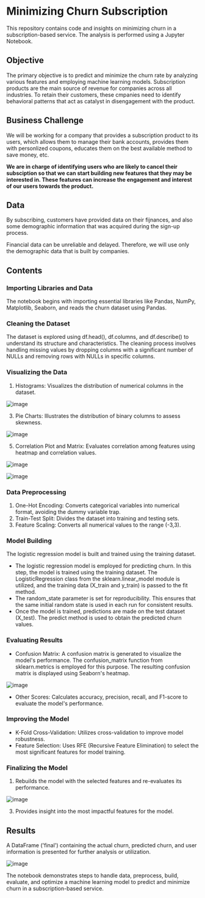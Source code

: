 # Minimizing Churn Subscription
This repository contains code and insights on minimizing churn in a subscription-based service. The analysis is performed using a Jupyter Notebook.

## Objective
The primary objective is to predict and minimize the churn rate by analyzing various features and employing machine learning models. Subscription products are the main source of revenue for companies across all industries. To retain their customers, these cmpanies need to identify behavioral patterns that act as catalyst in disengagement with the product.

## Business Challenge
We will be working for a company that provides a subscription product to its users, which allows them to manage their bank accounts, provides them with personlized coupons, educates them on the best available method to save money, etc.

**We are in charge of identifying users who are likely to cancel their subsciption so that we can start building new features that they may be interested in. These features can increase the engagement and interest of our users towards the product.**

## Data
By subscribing, customers have provided data on their fijnances, and also some demographic information that was acquired during the sign-up process.

Financial data can be unreliable and delayed. Therefore, we will use only the demographic data that is built by companies.

## Contents
### Importing Libraries and Data
The notebook begins with importing essential libraries like Pandas, NumPy, Matplotlib, Seaborn, and reads the churn dataset using Pandas.

### Cleaning the Dataset
The dataset is explored using df.head(), df.columns, and df.describe() to understand its structure and characteristics. The cleaning process involves handling missing values by dropping columns with a significant number of NULLs and removing rows with NULLs in specific columns.

### Visualizing the Data
1. Histograms: Visualizes the distribution of numerical columns in the dataset.

![image](https://github.com/Devansh-Gupta-Official/minimizing-churn-subscription/assets/100591612/24359a24-191e-4520-a0a3-4110bdcfd367)


3. Pie Charts: Illustrates the distribution of binary columns to assess skewness.

![image](https://github.com/Devansh-Gupta-Official/minimizing-churn-subscription/assets/100591612/d5a906b4-519b-4186-883a-cdaa6c565ff3)


5. Correlation Plot and Matrix: Evaluates correlation among features using heatmap and correlation values.

![image](https://github.com/Devansh-Gupta-Official/minimizing-churn-subscription/assets/100591612/c2cb64ec-f666-4876-8c57-d1ba4494eee2)

![image](https://github.com/Devansh-Gupta-Official/minimizing-churn-subscription/assets/100591612/10a59c72-9271-4680-b647-055d58bc9f82)



### Data Preprocessing
1. One-Hot Encoding: Converts categorical variables into numerical format, avoiding the dummy variable trap.
2. Train-Test Split: Divides the dataset into training and testing sets.
3. Feature Scaling: Converts all numerical values to the range (-3,3).

### Model Building
The logistic regression model is built and trained using the training dataset.
- The logistic regression model is employed for predicting churn. In this step, the model is trained using the training dataset. The LogisticRegression class from the sklearn.linear_model module is utilized, and the training data (X_train and y_train) is passed to the fit method.
- The random_state parameter is set for reproducibility. This ensures that the same initial random state is used in each run for consistent results.
- Once the model is trained, predictions are made on the test dataset (X_test). The predict method is used to obtain the predicted churn values.

### Evaluating Results
- Confusion Matrix: A confusion matrix is generated to visualize the model's performance. The confusion_matrix function from sklearn.metrics is employed for this purpose. The resulting confusion matrix is displayed using Seaborn's heatmap.

![image](https://github.com/Devansh-Gupta-Official/minimizing-churn-subscription/assets/100591612/5f696f4b-e6b7-47a3-8490-0342dfe90f9f)


- Other Scores: Calculates accuracy, precision, recall, and F1-score to evaluate the model's performance.

### Improving the Model
- K-Fold Cross-Validation: Utilizes cross-validation to improve model robustness.
- Feature Selection: Uses RFE (Recursive Feature Elimination) to select the most significant features for model training.

### Finalizing the Model
1. Rebuilds the model with the selected features and re-evaluates its performance.

![image](https://github.com/Devansh-Gupta-Official/minimizing-churn-subscription/assets/100591612/5ae083c4-2e57-4ce6-bdd2-f80218a9f323)


3. Provides insight into the most impactful features for the model.

## Results
A DataFrame ('final') containing the actual churn, predicted churn, and user information is presented for further analysis or utilization.

![image](https://github.com/Devansh-Gupta-Official/minimizing-churn-subscription/assets/100591612/6f47e523-ed19-4522-ab5d-b0ba57004581)


The notebook demonstrates steps to handle data, preprocess, build, evaluate, and optimize a machine learning model to predict and minimize churn in a subscription-based service.
